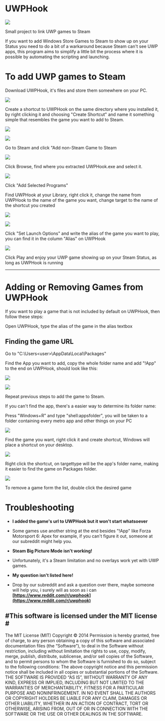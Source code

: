 # UWPHook

![](http://imgur.com/gWwR02D.png)

Small project to link UWP games to Steam

If you want to add Windows Store Games to Steam to show up on your Status you need to do a bit of a warkaround because Steam can't see UWP apps, this program aims to simplify a little bit the process where it is possible by automating the scripting and launching.

# To add UWP games to Steam #

Download UWPHook, it's files and store them somewhere on your PC.

![](http://i.imgur.com/sH61SYT.png)

Create a shortcut to UWPHook on the same directory where you installed it, by right clicking it and choosing "Create Shortcut" and name it something simple that resembles the game you want to add to Steam.

![](http://i.imgur.com/mPWKhkt.png) 

![](http://i.imgur.com/FnXYTQH.png)

Go to Steam and click "Add non-Steam Game to Steam

![](http://i.imgur.com/QyJIdnr.png)

Click Browse, find where you extracted UWPHook.exe and select it.

![](http://i.imgur.com/drbwhyK.png)

Click "Add Selected Programs"

Find UWPHook at your Library, right click it, change the name from UWPHook to the name of the game you want, change target to the name of the shortcut you created

![](http://imgur.com/QmsTPpA.png)

![](http://imgur.com/03aEp3Z.png)

Click "Set Launch Options" and write the alias of the game you want to play, you can find it in the column "Alias" on UWPHook

![](http://imgur.com/FtGqaiR.png)

Click Play and enjoy your UWP game showing up on your Steam Status, as long as UWPHook is running

----------

# Adding or Removing Games from UWPHook #

If you want to play a game that is not included by default on UWPHook, then follow these steps:

Open UWPHook, type the alias of the game in the alias textbox

## Finding the game URL ##

Go to "C:\Users\<user>\AppData\Local\Packages"

Find the App you want to add, copy the whole folder name and add "!App" to the end on UWPHook, should look like this:

![](http://imgur.com/NMx9IAR.png)

![](http://imgur.com/2RlKi1X.png)

Repeat previous steps to add the game to Steam.

If you can't find the app, there's a easier way to determine its folder name:

Press "Windows+R" and type "shell:appsfolder", you will be taken to a folder containing every metro app and other things on your PC

![](http://imgur.com/W1kH0R4.png)

Find the game you want, right click it and create shortcut, Windows will place a shortcut on your desktop.

![](http://imgur.com/Z9p80Hy.png)

Right click the shortcut, on targettype will be the app's folder name, making it easier to find the game on Packages folder.

![](http://imgur.com/HU3I2NU.png)

To remove a game form the list, double click the desired game

# Troubleshooting #

- **I added the game's url to UWPHook but it won't start whatsoever**
- Some games use another string at the end besides "!App" like Forza Motorsport 6: Apex for example, if you can't figure it out, someone at our subreddit might help you.

- **Steam Big Picture Mode isn't working!**
- Unfortunately, it's a Steam limitation and no overlays work yet with UWP games. 

- **My question isn't listed here!**
- Drop by our subreddit and ask a question over there, maybe someone will help you, i surely will as soon as i can
 **[https://www.reddit.com/r/uwphook](https://www.reddit.com/r/uwphook)**



**#This software is licensed under the MIT license #**
----------
The MIT License (MIT) Copyright © 2014 
Permission is hereby granted, free of charge, to any person obtaining a copy of this software and associated documentation files (the “Software”), to deal in the Software without restriction, including without limitation the rights to use, copy, modify, merge, publish, distribute, sublicense, and/or sell copies of the Software, and to permit persons to whom the Software is furnished to do so, subject to the following conditions:
The above copyright notice and this permission notice shall be included in all copies or substantial portions of the Software.
THE SOFTWARE IS PROVIDED “AS IS”, WITHOUT WARRANTY OF ANY KIND, EXPRESS OR IMPLIED, INCLUDING BUT NOT LIMITED TO THE WARRANTIES OF MERCHANTABILITY, FITNESS FOR A PARTICULAR PURPOSE AND NONINFRINGEMENT. IN NO EVENT SHALL THE AUTHORS OR COPYRIGHT HOLDERS BE LIABLE FOR ANY CLAIM, DAMAGES OR OTHER LIABILITY, WHETHER IN AN ACTION OF CONTRACT, TORT OR OTHERWISE, ARISING FROM, OUT OF OR IN CONNECTION WITH THE SOFTWARE OR THE USE OR OTHER DEALINGS IN THE SOFTWARE.
